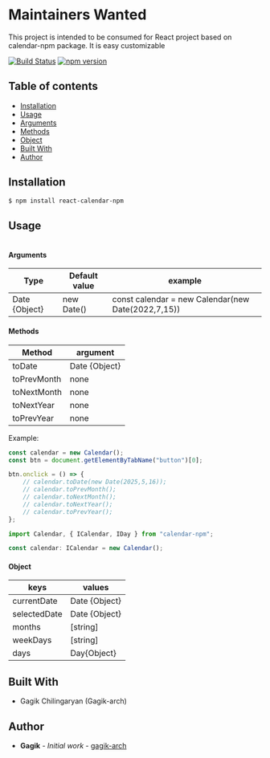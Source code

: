 # Maintainers Wanted

This project is intended to be consumed for React project based on calendar-npm package.
It is easy customizable

[![Build Status](https://github.com/Gagik-arch/react-calendar-npm)](https://github.com/Gagik-arch/react-calendar-npm)
[![npm version](https://github.com/Gagik-arch/react-calendar-npm)](https://github.com/Gagik-arch/react-calendar-npm)

## Table of contents

-   [Installation](#installation)
-   [Usage](#usage)
-   [Arguments](#Arguments)
-   [Methods](#Methods)
-   [Object](#Object)
-   [Built With](#built-with)
-   [Author](#author)

## Installation

```sh
$ npm install react-calendar-npm
```

## Usage

```sh

```

#### Arguments

| Type          | Default value | example                                            |
| ------------- | ------------- | -------------------------------------------------- |
| Date {Object} | new Date()    | const calendar = new Calendar(new Date(2022,7,15)) |

#### Methods

| Method      | argument      |
| ----------- | ------------- |
| toDate      | Date {Object} |
| toPrevMonth | none          |
| toNextMonth | none          |
| toNextYear  | none          |
| toPrevYear  | none          |

Example:

```js
const calendar = new Calendar();
const btn = document.getElementByTabName("button")[0];

btn.onclick = () => {
    // calendar.toDate(new Date(2025,5,16));
    // calendar.toPrevMonth();
    // calendar.toNextMonth();
    // calendar.toNextYear();
    // calendar.toPrevYear();
};
```

```ts
import Calendar, { ICalendar, IDay } from "calendar-npm";

const calendar: ICalendar = new Calendar();
```

#### Object

| keys         | values        |
| ------------ | ------------- |
| currentDate  | Date {Object} |
| selectedDate | Date {Object} |
| months       | [string]      |
| weekDays     | [string]      |
| days         | Day{Object}   |

## Built With

-   Gagik Chilingaryan (Gagik-arch)

## Author

-   **Gagik** - _Initial work_ - [gagik-arch](https://github.com/Gagik-arch/calendar-npm)
